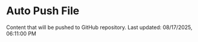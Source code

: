 # Auto Push File

Content that will be pushed to GitHub repository.
Last updated: 08/17/2025, 06:11:00 PM